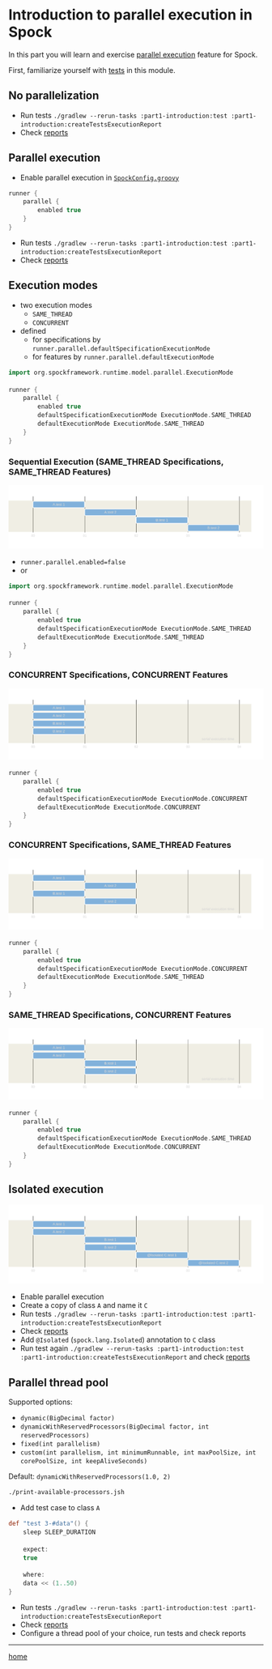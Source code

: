 # Introduction to parallel execution in Spock

In this part you will learn and
exercise [parallel execution](https://spockframework.org/spock/docs/2.3/parallel_execution.html) feature for Spock.

First, familiarize yourself with [tests](src/test/groovy) in this module.

## No parallelization

- Run tests `./gradlew --rerun-tasks :part1-introduction:test :part1-introduction:createTestsExecutionReport`
- Check [reports](build/reports/tests-execution/html/test.html)

## Parallel execution

- Enable parallel execution
  in [`SpockConfig.groovy`](src/test/resources/SpockConfig.groovy)

```groovy
runner {
    parallel {
        enabled true
    }
}
```

- Run tests `./gradlew --rerun-tasks :part1-introduction:test :part1-introduction:createTestsExecutionReport`
- Check [reports](build/reports/tests-execution/html/test.html)

## Execution modes

- two execution modes
    - `SAME_THREAD`
    - `CONCURRENT`
- defined
    - for specifications by `runner.parallel.defaultSpecificationExecutionMode`
    - for features by `runner.parallel.defaultExecutionMode`

```groovy
import org.spockframework.runtime.model.parallel.ExecutionMode

runner {
    parallel {
        enabled true
        defaultSpecificationExecutionMode ExecutionMode.SAME_THREAD
        defaultExecutionMode ExecutionMode.SAME_THREAD
    }
}
```

### Sequential Execution (SAME_THREAD Specifications, SAME_THREAD Features)

![diagram](.readme/README-SAME_THREAD-Specifications-SAME_THREAD-Features.svg)

- `runner.parallel.enabled=false`
- or

```groovy
import org.spockframework.runtime.model.parallel.ExecutionMode

runner {
    parallel {
        enabled true
        defaultSpecificationExecutionMode ExecutionMode.SAME_THREAD
        defaultExecutionMode ExecutionMode.SAME_THREAD
    }
}
```

### CONCURRENT Specifications, CONCURRENT Features

![diagram](.readme/README-CONCURRENT-Specifications-CONCURRENT-Features.svg)

```groovy
runner {
    parallel {
        enabled true
        defaultSpecificationExecutionMode ExecutionMode.CONCURRENT
        defaultExecutionMode ExecutionMode.CONCURRENT
    }
}
```

### CONCURRENT Specifications, SAME_THREAD Features

![diagram](.readme/README-CONCURRENT-Specifications-SAME_THREAD-Features.svg)

```groovy
runner {
    parallel {
        enabled true
        defaultSpecificationExecutionMode ExecutionMode.CONCURRENT
        defaultExecutionMode ExecutionMode.SAME_THREAD
    }
}
```

### SAME_THREAD Specifications, CONCURRENT Features

![diagram](.readme/README-SAME_THREAD-Specifications-CONCURRENT-Features.svg)

```groovy
runner {
    parallel {
        enabled true
        defaultSpecificationExecutionMode ExecutionMode.SAME_THREAD
        defaultExecutionMode ExecutionMode.CONCURRENT
    }
}
```

## Isolated execution

![diagram](.readme/README-Isolated.svg)

- Enable parallel execution
- Create a copy of class `A` and name it `C`
- Run tests `./gradlew --rerun-tasks :part1-introduction:test :part1-introduction:createTestsExecutionReport`
- Check [reports](build/reports/tests-execution/html/test.html)
- Add `@Isolated` (`spock.lang.Isolated`) annotation to `C` class
- Run test again `./gradlew --rerun-tasks :part1-introduction:test :part1-introduction:createTestsExecutionReport` and
  check [reports](build/reports/tests-execution/html/test.html)

## Parallel thread pool

Supported options:

- `dynamic(BigDecimal factor)`
- `dynamicWithReservedProcessors(BigDecimal factor, int reservedProcessors)`
- `fixed(int parallelism)`
- `custom(int parallelism, int minimumRunnable, int maxPoolSize, int corePoolSize, int keepAliveSeconds)`

Default: `dynamicWithReservedProcessors(1.0, 2)`

```sh
./print-available-processors.jsh
```

- Add test case to class `A`

```groovy
def "test 3-#data"() {
    sleep SLEEP_DURATION

    expect:
    true

    where:
    data << (1..50)
}
```

- Run tests `./gradlew --rerun-tasks :part1-introduction:test :part1-introduction:createTestsExecutionReport`
- Check [reports](build/reports/tests-execution/html/test.html)
- Configure a thread pool of your choice, run tests and check reports

---

[home](../README.md)
